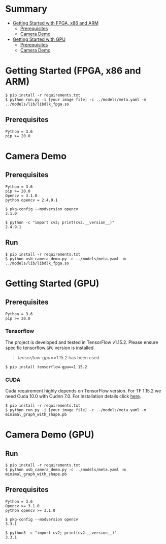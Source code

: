 # Summary

- [Getting Started with FPGA, x86 and ARM](#getting-started-(FPGA,-x86-and-ARM))
    - [Prerequisites](#prerequisites)
    - [Camera Demo](#camera-demo)
- [Getting Started with GPU](#getting-started-(gpu))
    - [Prerequisites](#prerequisites)
    - [Camera Demo](#camera-demo-(gpu))


# Getting Started (FPGA, x86 and ARM)


```
$ pip install -r requirements.txt
$ python run.py -i [your image file] -c ../models/meta.yaml -m ../models/lib/libdlk_fpga.so
```
## Prerequisites
```
Python = 3.6
pip >= 20.0
```

# Camera Demo

## Prerequisites

```
Python = 3.6
pip >= 20.0
Opencv = 3.1.0
python opencv = 2.4.9.1
```

```
$ pkg-config --modversion opencv
3.1.0

$ python -c "import cv2; print(cv2.__version__)"
2.4.9.1
```

## Run

```
$ pip install -r requirements.txt
$ python usb_camera_demo.py -c ../models/meta.yaml -m ../models/lib/libdlk_fpga.so
```


# Getting Started (GPU)

## Prerequisites
```
Python = 3.6
pip >= 20.0
```

### Tensorflow
The project is developed and tested in TensorFlow v1.15.2.
Please ensure specific tensorflow `GPU` version is installed.

> _tensorflow-gpu==1.15.2_ has been used

```
$ pip install tensorflow-gpu==1.15.2
```

### CUDA
Cuda requirement highly depends on TensorFlow version.
For TF 1.15.2 we need Cuda 10.0 with Cudnn 7.0.
For installation details click [here](https://docs.nvidia.com/cuda/cuda-installation-guide-linux/index.html).


```
$ pip install -r requirements.txt
$ python run.py -i [your image file] -c ../models/meta.yaml -m minimal_graph_with_shape.pb
```

# Camera Demo (GPU)
## Run

```
$ pip install -r requirements.txt
$ python usb_camera_demo.py -c ../models/meta.yaml -m minimal_graph_with_shape.pb
```

## Prerequisites
```
Python = 3.6
Opencv >= 3.1.0
python opencv >= 3.1.0
```

```
$ pkg-config --modversion opencv
3.3.1

$ python3 -c "import cv2; print(cv2.__version__)"
3.3.1
```
